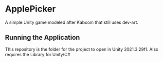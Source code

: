 # ApplePicker
A simple Unity game modeled after Kaboom that still uses dev-art.

## Running the Application
This repository is the folder for the project to open in Unity 2021.3.29f1.
Also requires the Library for Unity/C#
